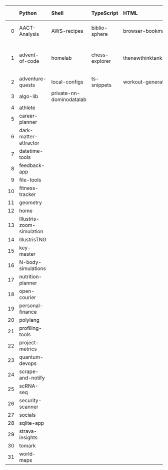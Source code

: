 |    | Python                    | Shell                    | TypeScript     | HTML                      | Dockerfile   | Jupyter Notebook   | R                         | JavaScript                           | Lua      | CSS               | Go              | PowerShell   | Cypher                |
|---:|:--------------------------|:-------------------------|:---------------|:--------------------------|:-------------|:-------------------|:--------------------------|:-------------------------------------|:---------|:------------------|:----------------|:-------------|:----------------------|
|  0 | AACT-Analysis             | AWS-recipes              | biblio-sphere  | browser-bookmarks         | code-vault   | codespaces-models  | Computation-Optimizations | DHC                                  | dotfiles | frontend-patterns | kube-playground | nn-private   | social-media-insights |
|  1 | advent-of-code            | homelab                  | chess-explorer | thenewthinktank.github.io |              | hypothesis-testing |                           | web-application-jquery-and-bootstrap |          |                   | sous-chef       | performance  |                       |
|  2 | adventure-quests          | local-configs            | ts-snippets    | workout-generator         |              | mnist-classifier   |                           |                                      |          |                   |                 |              |                       |
|  3 | algo-lib                  | private-nn-dominodatalab |                |                           |              | sandbox            |                           |                                      |          |                   |                 |              |                       |
|  4 | athlete                   |                          |                |                           |              | twitter-novo       |                           |                                      |          |                   |                 |              |                       |
|  5 | career-planner            |                          |                |                           |              |                    |                           |                                      |          |                   |                 |              |                       |
|  6 | dark-matter-attractor     |                          |                |                           |              |                    |                           |                                      |          |                   |                 |              |                       |
|  7 | datetime-tools            |                          |                |                           |              |                    |                           |                                      |          |                   |                 |              |                       |
|  8 | feedback-app              |                          |                |                           |              |                    |                           |                                      |          |                   |                 |              |                       |
|  9 | file-tools                |                          |                |                           |              |                    |                           |                                      |          |                   |                 |              |                       |
| 10 | fitness-tracker           |                          |                |                           |              |                    |                           |                                      |          |                   |                 |              |                       |
| 11 | geometry                  |                          |                |                           |              |                    |                           |                                      |          |                   |                 |              |                       |
| 12 | home                      |                          |                |                           |              |                    |                           |                                      |          |                   |                 |              |                       |
| 13 | Illustris-zoom-simulation |                          |                |                           |              |                    |                           |                                      |          |                   |                 |              |                       |
| 14 | IllustrisTNG              |                          |                |                           |              |                    |                           |                                      |          |                   |                 |              |                       |
| 15 | key-master                |                          |                |                           |              |                    |                           |                                      |          |                   |                 |              |                       |
| 16 | N-body-simulations        |                          |                |                           |              |                    |                           |                                      |          |                   |                 |              |                       |
| 17 | nutrition-planner         |                          |                |                           |              |                    |                           |                                      |          |                   |                 |              |                       |
| 18 | open-courier              |                          |                |                           |              |                    |                           |                                      |          |                   |                 |              |                       |
| 19 | personal-finance          |                          |                |                           |              |                    |                           |                                      |          |                   |                 |              |                       |
| 20 | polylang                  |                          |                |                           |              |                    |                           |                                      |          |                   |                 |              |                       |
| 21 | profiling-tools           |                          |                |                           |              |                    |                           |                                      |          |                   |                 |              |                       |
| 22 | project-metrics           |                          |                |                           |              |                    |                           |                                      |          |                   |                 |              |                       |
| 23 | quantum-devops            |                          |                |                           |              |                    |                           |                                      |          |                   |                 |              |                       |
| 24 | scrape-and-notify         |                          |                |                           |              |                    |                           |                                      |          |                   |                 |              |                       |
| 25 | scRNA-seq                 |                          |                |                           |              |                    |                           |                                      |          |                   |                 |              |                       |
| 26 | security-scanner          |                          |                |                           |              |                    |                           |                                      |          |                   |                 |              |                       |
| 27 | socials                   |                          |                |                           |              |                    |                           |                                      |          |                   |                 |              |                       |
| 28 | sqlite-app                |                          |                |                           |              |                    |                           |                                      |          |                   |                 |              |                       |
| 29 | strava-insights           |                          |                |                           |              |                    |                           |                                      |          |                   |                 |              |                       |
| 30 | tomark                    |                          |                |                           |              |                    |                           |                                      |          |                   |                 |              |                       |
| 31 | world-maps                |                          |                |                           |              |                    |                           |                                      |          |                   |                 |              |                       |